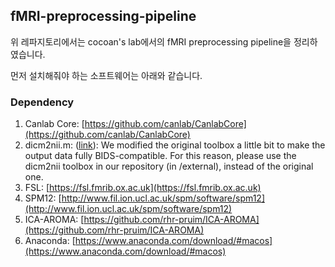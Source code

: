 ## fMRI-preprocessing-pipeline

위 레파지토리에서는 cocoan's lab에서의 fMRI preprocessing pipeline을 정리하였습니다.

먼저 설치해줘야 하는 소프트웨어는 아래와 같습니다.

### Dependency

1. Canlab Core: [https://github.com/canlab/CanlabCore](https://github.com/canlab/CanlabCore)
2. dicm2nii.m: ([link](https://www.mathworks.com/matlabcentral/fileexchange/42997-dicom-to-nifti-converter--nifti-tool-and-viewer)): We modified the original toolbox a little bit to make the output data fully BIDS-compatible. For this reason, please use the dicm2nii toolbox in our repository (in /external), instead of the original one. 
3. FSL: [https://fsl.fmrib.ox.ac.uk](https://fsl.fmrib.ox.ac.uk)
4. SPM12: [http://www.fil.ion.ucl.ac.uk/spm/software/spm12](http://www.fil.ion.ucl.ac.uk/spm/software/spm12)
5. ICA-AROMA: [https://github.com/rhr-pruim/ICA-AROMA](https://github.com/rhr-pruim/ICA-AROMA)
6. Anaconda: [https://www.anaconda.com/download/#macos](https://www.anaconda.com/download/#macos)

